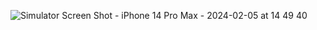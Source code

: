 ![Simulator Screen Shot - iPhone 14 Pro Max - 2024-02-05 at 14 49 40](https://github.com/Abdallah504/circular_bar/assets/53866723/a161195a-e4fa-489e-a85d-e76bafc8a775)
